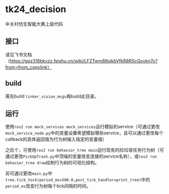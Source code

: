 # tk24_decision
中关村仿生智能大赛上层代码


## 接口
请见飞书文档（https://gqz316bkyzz.feishu.cn/wiki/LFZTwm88sikbVfkR8RScQovkn7c?from=from_copylink）

## build
需先build `tinker_vision_msgs`再build此目录。

## 运行
使用`ros2 run mock_services mock_services`运行模拟的service（可通过更改`mock_service_node.py`中的变量设置希望模拟哪些service，且可以通过更改每个callback的具体返回值为行为树输入指定的变量值）

之后个，可使用`ros2 run behavior_tree main`运行现有的捡垃圾任务行为树（可通过更改`PickUpTrash.py`中顶端的变量改变连接的service名称），或`ros2 run behavior_tree draw`绘制行为树的可视化结构。

另可通过更改`main.py`中`tree.tick_tock(period_ms=500.0,post_tick_handler=print_tree)`中的`period_ms`改变行为树每个tick间隔的时间。